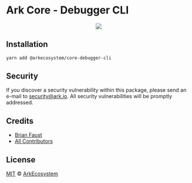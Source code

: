 # Ark Core - Debugger CLI

<p align="center">
    <img src="../../banner.png?sanitize=true" />
</p>

## Installation

```bash
yarn add @arkecosystem/core-debugger-cli
```

## Security

If you discover a security vulnerability within this package, please send an e-mail to security@ark.io. All security vulnerabilities will be promptly addressed.

## Credits

-   [Brian Faust](https://github.com/faustbrian)
-   [All Contributors](../../../../contributors)

## License

[MIT](LICENSE) © [ArkEcosystem](https://ark.io)
